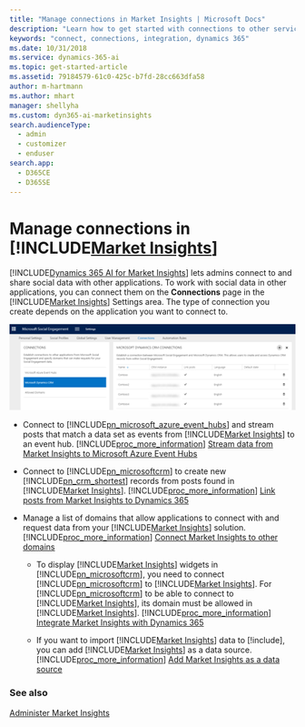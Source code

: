 ```yaml
---
title: "Manage connections in Market Insights | Microsoft Docs"
description: "Learn how to get started with connections to other services."
keywords: "connect, connections, integration, dynamics 365"
ms.date: 10/31/2018
ms.service: dynamics-365-ai
ms.topic: get-started-article
ms.assetid: 79184579-61c0-425c-b7fd-28cc663dfa58
author: m-hartmann
ms.author: mhart
manager: shellyha
ms.custom: dyn365-ai-marketinsights
search.audienceType: 
  - admin
  - customizer
  - enduser
search.app: 
  - D365CE
  - D365SE
---
```


# Manage connections in [!INCLUDE[Market Insights](../includes/pn-market-insights-short.md)]
[!INCLUDE[Dynamics 365 AI for Market Insights](../includes/pn-market-insights-long.md)] lets admins connect to and share social data with other applications. To work with social data in other applications, you can connect them on the **Connections** page in the [!INCLUDE[Market Insights](../includes/pn-market-insights-short.md)] Settings area. The type of connection you create depends on the application you want to connect to.  
  
 ![connections page in the microsoft dynamics 365 ai for market insights settings area](media/settings-on-connections-page.png "Connections page in the Microsoft Dynamics 365 AI for Market Insights Settings area")  
  
- Connect to [!INCLUDE[pn_microsoft_azure_event_hubs](../includes/pn-microsoft-azure-event-hubs.md)] and stream posts that match a data set as events from [!INCLUDE[Market Insights](../includes/pn-market-insights-short.md)] to an event hub. [!INCLUDE[proc_more_information](../includes/proc-more-information.md)] [Stream data from Market Insights to Microsoft Azure Event Hubs](stream-data-to-event-hubs.md)  
  
- Connect to [!INCLUDE[pn_microsoftcrm](../includes/pn-microsoftcrm.md)] to create new [!INCLUDE[pn_crm_shortest](../includes/pn-crm-shortest.md)] records from posts found in [!INCLUDE[Market Insights](../includes/pn-market-insights-short.md)]. [!INCLUDE[proc_more_information](../includes/proc-more-information.md)] [Link posts from Market Insights to Dynamics 365](link-posts-to-dynamics-365.md)  
  
- Manage a list of domains that allow applications to connect with and request data from your [!INCLUDE[Market Insights](../includes/pn-market-insights-short.md)] solution. [!INCLUDE[proc_more_information](../includes/proc-more-information.md)] [Connect Market Insights to other domains](connect-other-domains.md)  
  
  - To display [!INCLUDE[Market Insights](../includes/pn-market-insights-short.md)] widgets in [!INCLUDE[pn_microsoftcrm](../includes/pn-microsoftcrm.md)], you need to connect [!INCLUDE[pn_microsoftcrm](../includes/pn-microsoftcrm.md)] to [!INCLUDE[Market Insights](../includes/pn-market-insights-short.md)].  For [!INCLUDE[pn_microsoftcrm](../includes/pn-microsoftcrm.md)] to be able to connect to [!INCLUDE[Market Insights](../includes/pn-market-insights-short.md)], its domain must be allowed in [!INCLUDE[Market Insights](../includes/pn-market-insights-short.md)]. [!INCLUDE[proc_more_information](../includes/proc-more-information.md)] [Integrate Market Insights with Dynamics 365](integrate-widgets-dynamics-365.md)  

  - If you want to import [!INCLUDE[Market Insights](../includes/pn-market-insights-short.md)] data to [!include[](../includes/pn-customer-insights-full.md)], you can add [!INCLUDE[Market Insights](../includes/pn-market-insights-short.md)] as a data source. [!INCLUDE[proc_more_information](../includes/proc-more-information.md)] [Add Market Insights as a data source](https://docs.microsoft.com/dynamics365/customer-engagement/customer-insights/deploy/datasourcemse)
  
### See also  
 [Administer Market Insights](settings-administration.md)

